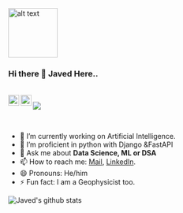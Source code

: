 <img src="https://github.com/rahul799/rahul799/blob/master/Hi.gif" alt="alt text" width="100" height="100" />

### Hi there 👋 Javed Here..

<br/>
</a>
<a href="https://www.linkedin.com/in/javed-ali-8aaa45147/">
  <img align="left" alt="Javed's LinkdeIn" width="22px" src="https://cdn.jsdelivr.net/npm/simple-icons@v3/icons/linkedin.svg" />
</a>
<a href="https://leetcode.com/jakkgp/">
  <img align="left" alt="Javed's Leetcode" width="22px" src="https://cdn.jsdelivr.net/npm/simple-icons@v3/icons/leetcode.svg" />
</a>

![](https://visitor-badge.glitch.me/badge?page_id=danijak)

<br />

- 🔭 I’m currently working on Artificial Intelligence.
- 🌱 I’m proficient in python with Django &FastAPI
- 💬 Ask me about **Data Science, ML or DSA**
- 📫 How to reach me: [Mail](mailto:javedali9582@gmail.com), [LinkedIn](https://www.linkedin.com/in/javed-ali-8aaa45147/).
- 😄 Pronouns: He/him
- ⚡ Fun fact: I am a Geophysicist too.

![Javed's github stats](https://github-readme-stats.vercel.app/api?username=danijak&show_icons=true&hide_border=true)
